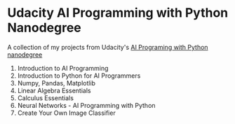 
# Udacity AI Programming with Python Nanodegree
A collection of my projects from Udacity's [AI Programing with Python nanodegree](https://www.udacity.com/course/ai-programming-python-nanodegree--nd089)

1. Introduction to AI Programming
2. Introduction to Python for AI Programmers
3. Numpy, Pandas, Matplotlib
4. Linear Algebra Essentials
5. Calculus Essentials
6. Neural Networks - AI Programming with Python
7. Create Your Own Image Classifier
